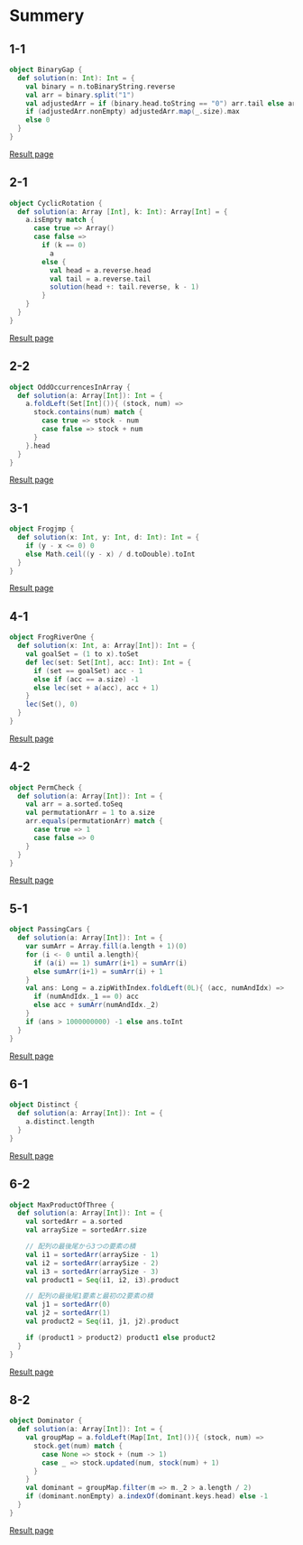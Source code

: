 # Summery

## 1-1
```scala
object BinaryGap {
  def solution(n: Int): Int = {
    val binary = n.toBinaryString.reverse
    val arr = binary.split("1")
    val adjustedArr = if (binary.head.toString == "0") arr.tail else arr
    if (adjustedArr.nonEmpty) adjustedArr.map(_.size).max
    else 0
  }
}
```
[Result page](https://app.codility.com/demo/results/training2928W4-JJK/)

## 2-1
```scala
object CyclicRotation {
  def solution(a: Array [Int], k: Int): Array[Int] = {
    a.isEmpty match {
      case true => Array()
      case false =>
        if (k == 0)
          a
        else {
          val head = a.reverse.head
          val tail = a.reverse.tail
          solution(head +: tail.reverse, k - 1)
        }
    }
  }
}
```
[Result page](https://app.codility.com/demo/results/trainingH2ESKE-JEN/)

## 2-2
```scala
object OddOccurrencesInArray {
  def solution(a: Array[Int]): Int = {
    a.foldLeft(Set[Int]()){ (stock, num) =>
      stock.contains(num) match {
        case true => stock - num
        case false => stock + num
      }
    }.head
  }
}
```
[Result page](https://app.codility.com/demo/results/trainingCEAU63-TV5/)


## 3-1
```scala
object Frogjmp {
  def solution(x: Int, y: Int, d: Int): Int = {
    if (y - x <= 0) 0
    else Math.ceil((y - x) / d.toDouble).toInt
  }
}
```
[Result page](https://app.codility.com/demo/results/trainingB4NR9D-V7U/)

## 4-1
```scala
object FrogRiverOne {
  def solution(x: Int, a: Array[Int]): Int = {
    val goalSet = (1 to x).toSet
    def lec(set: Set[Int], acc: Int): Int = {
      if (set == goalSet) acc - 1
      else if (acc == a.size) -1
      else lec(set + a(acc), acc + 1)
    }
    lec(Set(), 0)
  }
}
```
[Result page](https://app.codility.com/demo/results/trainingX2C8SS-TQG/)

## 4-2
```scala
object PermCheck {
  def solution(a: Array[Int]): Int = {
    val arr = a.sorted.toSeq
    val permutationArr = 1 to a.size
    arr.equals(permutationArr) match {
      case true => 1
      case false => 0
    }
  }
}
```
[Result page](https://app.codility.com/demo/results/trainingXC2SA2-9VY/)


## 5-1
```scala
object PassingCars {
  def solution(a: Array[Int]): Int = {
    var sumArr = Array.fill(a.length + 1)(0)
    for (i <- 0 until a.length){
      if (a(i) == 1) sumArr(i+1) = sumArr(i)
      else sumArr(i+1) = sumArr(i) + 1
    }
    val ans: Long = a.zipWithIndex.foldLeft(0L){ (acc, numAndIdx) =>
      if (numAndIdx._1 == 0) acc
      else acc + sumArr(numAndIdx._2)
    }
    if (ans > 1000000000) -1 else ans.toInt
  }
}
```
[Result page](https://app.codility.com/demo/results/trainingZAJ24V-RF5/)

## 6-1
```scala
object Distinct {
  def solution(a: Array[Int]): Int = {
    a.distinct.length
  }
}
```
[Result page](https://app.codility.com/demo/results/training6QYMAV-XFR/)

## 6-2
```scala
object MaxProductOfThree {
  def solution(a: Array[Int]): Int = {
    val sortedArr = a.sorted
    val arraySize = sortedArr.size

    // 配列の最後尾から3つの要素の積
    val i1 = sortedArr(arraySize - 1)
    val i2 = sortedArr(arraySize - 2)
    val i3 = sortedArr(arraySize - 3)
    val product1 = Seq(i1, i2, i3).product

    // 配列の最後尾1要素と最初の2要素の積
    val j1 = sortedArr(0)
    val j2 = sortedArr(1)
    val product2 = Seq(i1, j1, j2).product

    if (product1 > product2) product1 else product2
  }
}
```
[Result page](https://app.codility.com/demo/results/trainingSWUC2Z-3S7/)

## 8-2
```scala
object Dominator {
  def solution(a: Array[Int]): Int = {
    val groupMap = a.foldLeft(Map[Int, Int]()){ (stock, num) =>
      stock.get(num) match {
        case None => stock + (num -> 1)
        case _ => stock.updated(num, stock(num) + 1)
      }
    }
    val dominant = groupMap.filter(m => m._2 > a.length / 2)
    if (dominant.nonEmpty) a.indexOf(dominant.keys.head) else -1
  }
}
```
[Result page](https://app.codility.com/demo/results/training8SU4KZ-2Z3/)